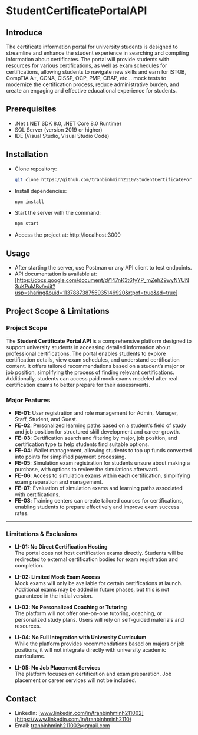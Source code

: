 # StudentCertificatePortalAPI

## Introduce 
The certificate information portal for university students is designed to streamline and enhance the student experience in searching and compiling information about certificates. The portal will provide students with resources for various certifications, as well as exam schedules for certifications, allowing students to navigate new skills and earn for ISTQB, CompTIA A+, CCNA, CISSP, OCP, PMP, CBAP, etc... mock tests to modernize the certification process, reduce administrative burden, and create an engaging and effective educational experience for students.

## Prerequisites
- .Net (.NET SDK 8.0, .NET Core 8.0 Runtime)
- SQL Server (version 2019 or higher)
- IDE (Visual Studio, Visual Studio Code)
## Installation
- Clone repository:
   ```bash
   git clone https://github.com/tranbinhminh2110/StudentCertificatePortalAPI.git
- Install dependencies:
   ```bash
   npm install
- Start the server with the command:
   ```bash
   npm start
- Access the project at: http://localhost:3000
## Usage
- After starting the server, use Postman or any API client to test endpoints.
- API documentation is available at: [https://docs.google.com/document/d/147nK3t6fyYP_mZehZ9wyNYUN3uKPuMBv/edit?usp=sharing&ouid=113788738755935146920&rtpof=true&sd=true]

## Project Scope & Limitations
### Project Scope
The **Student Certificate Portal API** is a comprehensive platform designed to support university students in accessing detailed information about professional certifications. The portal enables students to explore certification details, view exam schedules, and understand certification content. It offers tailored recommendations based on a student’s major or job position, simplifying the process of finding relevant certifications. Additionally, students can access paid mock exams modeled after real certification exams to better prepare for their assessments.

### Major Features
- **FE-01**: User registration and role management for Admin, Manager, Staff, Student, and Guest.
- **FE-02**: Personalized learning paths based on a student’s field of study and job position for structured skill development and career growth.
- **FE-03**: Certification search and filtering by major, job position, and certification type to help students find suitable options.
- **FE-04**: Wallet management, allowing students to top up funds converted into points for simplified payment processing.
- **FE-05**: Simulation exam registration for students unsure about making a purchase, with options to review the simulations afterward.
- **FE-06**: Access to simulation exams within each certification, simplifying exam preparation and management.
- **FE-07**: Evaluation of simulation exams and learning paths associated with certifications.
- **FE-08**: Training centers can create tailored courses for certifications, enabling students to prepare effectively and improve exam success rates.
---

### Limitations & Exclusions
- **LI-01: No Direct Certification Hosting**  
  The portal does not host certification exams directly. Students will be redirected to external certification bodies for exam registration and completion.

- **LI-02: Limited Mock Exam Access**  
  Mock exams will only be available for certain certifications at launch. Additional exams may be added in future phases, but this is not guaranteed in the initial version.

- **LI-03: No Personalized Coaching or Tutoring**  
  The platform will not offer one-on-one tutoring, coaching, or personalized study plans. Users will rely on self-guided materials and resources.

- **LI-04: No Full Integration with University Curriculum**  
  While the platform provides recommendations based on majors or job positions, it will not integrate directly with university academic curriculums.

- **LI-05: No Job Placement Services**  
  The platform focuses on certification and exam preparation. Job placement or career services will not be included.

## Contact
- LinkedIn: [www.linkedin.com/in/tranbinhminh211002](https://www.linkedin.com/in/tranbinhminh2110)
- Email: tranbinhminh211002@gmail.com

